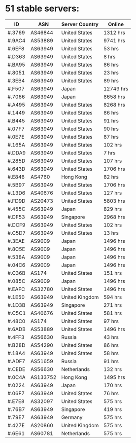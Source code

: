 # 51 stable servers:

| ID | ASN | Server Country | Online |
| ------ | ------ | ------ | ------ |
| #.3769 | AS46844 | United States | 1312 hrs |
| #.9AC4 | AS53889 | United States | 9741 hrs |
| #.6EF8 | AS63949 | United States | 53 hrs |
| #.D363 | AS63949 | United States | 8 hrs |
| #.BA95 | AS63949 | United States | 86 hrs |
| #.8051 | AS63949 | United States | 23 hrs |
| #.3EB4 | AS63949 | United States | 89 hrs |
| #.F507 | AS63949 | Japan | 12749 hrs |
| #.7066 | AS63949 | Japan | 8658 hrs |
| #.A495 | AS63949 | United States | 8268 hrs |
| #.1449 | AS63949 | United States | 86 hrs |
| #.B445 | AS63949 | United States | 91 hrs |
| #.07F7 | AS63949 | United States | 90 hrs |
| #.0E7E | AS63949 | United States | 87 hrs |
| #.165A | AS63949 | United States | 102 hrs |
| #.DDA9 | AS63949 | United States | 7 hrs |
| #.285D | AS63949 | United States | 107 hrs |
| #.643D | AS63949 | United States | 1706 hrs |
| #.E846 | AS4760 | Hong Kong | 82 hrs |
| #.5B97 | AS63949 | United States | 1706 hrs |
| #.13D6 | AS40676 | United States | 127 hrs |
| #.FD9D | AS20473 | United States | 5803 hrs |
| #.455C | AS63949 | Japan | 829 hrs |
| #.DF53 | AS63949 | Singapore | 2968 hrs |
| #.DCF9 | AS63949 | United States | 102 hrs |
| #.C5D7 | AS63949 | United States | 13 hrs |
| #.3EAE | AS9009 | Japan | 1496 hrs |
| #.8C5E | AS9009 | Japan | 1496 hrs |
| #.538A | AS9009 | Japan | 1496 hrs |
| #.04C6 | AS9009 | Japan | 1496 hrs |
| #.C36B | AS174 | United States | 151 hrs |
| #.085C | AS9009 | Japan | 1496 hrs |
| #.EAFC | AS32780 | United States | 1496 hrs |
| #.1E50 | AS63949 | United Kingdom | 594 hrs |
| #.1D3B | AS63949 | Singapore | 271 hrs |
| #.C5C1 | AS40676 | United States | 581 hrs |
| #.48C0 | AS174 | United States | 97 hrs |
| #.6ADB | AS53889 | United States | 1496 hrs |
| #.4FF3 | AS56630 | Russia | 43 hrs |
| #.B28D | AS54290 | United States | 86 hrs |
| #.18A4 | AS63949 | United States | 58 hrs |
| #.ADF7 | AS51659 | Russia | 91 hrs |
| #.CEDE | AS56630 | Netherlands | 132 hrs |
| #.0C4A | AS133752 | Hong Kong | 1495 hrs |
| #.0224 | AS63949 | Japan | 170 hrs |
| #.06F7 | AS63949 | United States | 76 hrs |
| #.E7E8 | AS32097 | United States | 575 hrs |
| #.76B7 | AS63949 | Singapore | 419 hrs |
| #.79E7 | AS63949 | Germany | 575 hrs |
| #.427E | AS20860 | United Kingdom | 575 hrs |
| #.6E61 | AS60781 | Netherlands | 575 hrs |

